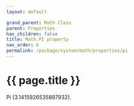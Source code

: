 ```yaml
---
layout: default

grand_parent: Math Class
parent: Properties
has_children: false
title: Math.PI property
nav_order: 6
permalink: /package/system/math/properties/pi
---
```

# {{ page.title }}

Pi (3.1415926535897932).
